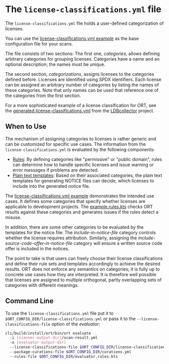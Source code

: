 # The `license-classifications.yml` file

The `license-classifications.yml` file holds a user-defined categorization of licenses.

You can use the [license-classifications.yml example] as the base configuration
file for your scans.

The file consists of two sections: The first one, _categories_, allows defining arbitrary categories for grouping
licenses. Categories have a name and an optional description; the names must be unique.

The second section, _categorizations_, assigns licenses to the categories defined before. Licenses are identified
using SPDX identifiers. Each license can be assigned an arbitrary number of categories by listing the names of these
categories. Note that only names can be used that reference one of the categories from the first section.

For a more sophisticated example of a license classification for ORT, see the [generated license-classifications.yml]
from the [LDBcollector] project.

## When to Use

The mechanism of assigning categories to licenses is rather generic and can be customized for specific use cases.
The information from the `license-classifications.yml` is evaluated by the following components:

* [Rules]: By defining categories like "permissive" or "public domain", rules can determine how to handle specific
  licenses and issue warning or error messages if problems are detected.
* [Plain text templates]: Based on their associated categories, the plain text templates for generating NOTICE files can
  decide, which licenses to include into the generated notice file.

The [license-classifications.yml example] demonstrates the intended use cases. It defines some categories that specify
whether licenses are applicable to development projects. The [example.rules.kts] checks ORT results against these
categories and generates issues if the rules detect a misuse.

In addition, there are some other categories to be evaluated by the templates for the notice file: The
*include-in-notice-file* category controls whether the license requires attribution. Similarly, assigning the
*include-source-code-offer-in-notice-file* category will ensure a written source code offer is included in the notices.

The point to take is that users can freely choose their license classifications and define their rule sets and
templates accordingly to achieve the desired results. ORT does not enforce any semantics on categories; it is fully
up to concrete use cases how they are interpreted. It is therefore well possible that licenses are assigned to
multiple orthogonal, partly overlapping sets of categories with different meanings.

## Command Line

To use the `license-classifications.yml` file put it to `$ORT_CONFIG_DIR/license-classifications.yml` or pass it to the
`--license-classifications-file` option of the _evaluator_:

```bash
cli/build/install/ort/bin/ort evaluate
  -i [scanner-output-dir]/scan-result.yml
  -o [evaluator-output-dir]
  --license-classifications-file $ORT_CONFIG_DIR/license-classifications.yml
  --package-curations-file $ORT_CONFIG_DIR/curations.yml
  --rules-file $ORT_CONFIG_DIR/evaluator.rules.kts
```

[license-classifications.yml example]: ../examples/license-classifications.yml
[generated license-classifications.yml]: https://github.com/maxhbr/LDBcollector/blob/generated/ort/license-classifications.yml
[LDBcollector]: https://github.com/maxhbr/LDBcollector
[Rules]: scripts/rules-kts.md
[Plain text templates]: reporters/plain-text-templates.md
[license-classifications.yml example]: ../examples/license-classifications.yml
[example.rules.kts]: ../examples/example.rules.kts
